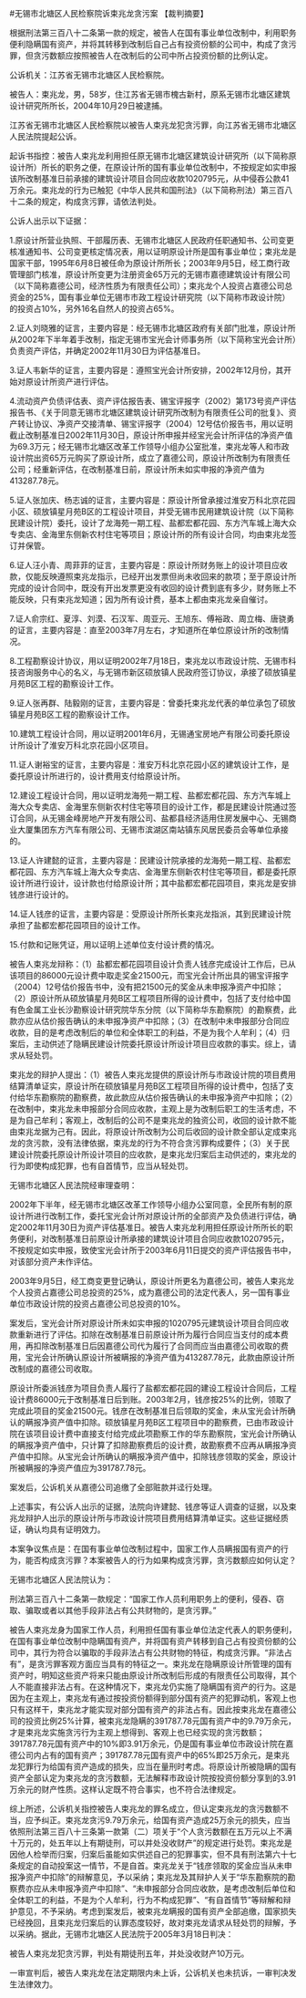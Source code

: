 #无锡市北塘区人民检察院诉束兆龙贪污案 
【裁判摘要】

根据刑法第三百八十二条第一款的规定，被告人在国有事业单位改制中，利用职务便利隐瞒国有资产，并将其转移到改制后自己占有投资份额的公司中，构成了贪污罪，但贪污数额应按照被告人在改制后的公司中所占投资份额的比例认定。



公诉机关：江苏省无锡市北塘区人民检察院。

被告人：束兆龙，男，58岁，住江苏省无锡市槐古新村，原系无锡市北塘区建筑设计研究所所长，2004年10月29日被逮捕。

江苏省无锡市北塘区人民检察院以被告人束兆龙犯贪污罪，向江苏省无锡市北塘区人民法院提起公诉。

起诉书指控：被告人束兆龙利用担任原无锡市北塘区建筑设计研究所（以下简称原设计所）所长的职务之便，在原设计所的国有事业单位改制中，不按规定如实申报该所改制基准日前承接的建筑设计项目合同应收款1020795元，从中侵吞公款41万余元。束兆龙的行为已触犯《中华人民共和国刑法》（以下简称刑法）第三百八十二条的规定，构成贪污罪，请依法判处。

公诉人出示以下证据：

1.原设计所营业执照、干部履历表、无锡市北塘区人民政府任职通知书、公司变更核准通知书、公司变更核定情况表，用以证明原设计所是国有事业单位；束兆龙是国家干部，1995年6月8日被任命为原设计所所长；2003年9月5日，经工商行政管理部门核准，原设计所变更为注册资金65万元的无锡市嘉德建筑设计有限公司（以下简称嘉德公司，经济性质为有限责任公司）；束兆龙个人投资占嘉德公司总资金的25%，国有事业单位无锡市市政工程设计研究院（以下简称市政设计院）的投资占10%，另外16名自然人的投资占65%。

2.证人刘晓雅的证言，主要内容是：经无锡市北塘区政府有关部门批准，原设计所从2002年下半年着手改制，指定无锡市宝光会计师事务所（以下简称宝光会计所）负责资产评估，并确定2002年11月30日为评估基准日。

3.证人韦新华的证言，主要内容是：遵照宝光会计所安排，2002年12月份，其开始对原设计所资产进行评估。

4.流动资产负债评估表、资产评估报告表、锡宝评报字（2002）第173号资产评估报告书、《关于同意无锡市北塘区建筑设计研究所改制为有限责任公司的批复》、资产转让协议、净资产交接清单、锡宝评报字（2004）12号估价报告书，用以证明截止改制基准日2002年11月30日，原设计所申报并经宝光会计所评估的净资产值为69.3万元；经无锡市北塘区改革工作领导小组办公室批准，束兆龙等人和市政设计院出资65万元购买了原设计所，成立了嘉德公司，原设计所改制为有限责任公司；经重新评估，在改制基准日前，原设计所未如实申报的净资产值为413287.78元。

5.证人张加庆、杨志诚的证言，主要内容是：原设计所曾承接过淮安万科北京花园小区、硕放镇星月苑B区的工程设计项目，并受无锡市民用建筑设计院（以下简称民建设计院）委托，设计了龙海苑一期工程、盐都宏都花园、东方汽车城上海大众专卖店、金海里东侧新农村住宅等项目；原设计所的所有设计合同，均由束兆龙签订并保管。

6.证人汪小青、周菲菲的证言，主要内容是：原设计所财务账上的设计项目应收款，仅能反映遵照束兆龙指示，已经开出发票但尚未收回来的款项；至于原设计所完成的设计合同中，既没有开出发票更没有收回的设计费到底有多少，财务账上不能反映，只有束兆龙知道；因为所有设计费，基本上都由束兆龙亲自催讨。

7.证人俞宗红、夏淳、刘漠、石汉军、周亚元、王旭东、傅裕政、周立梅、唐骁勇的证言，主要内容是：直至2003年7月左右，才知道所在单位原设计所的改制情况。

8.工程勘察设计协议，用以证明2002年7月18日，束兆龙以市政设计院、无锡市科技咨询服务中心的名义，与无锡市新区硕放镇人民政府签订协议，承接了硕放镇星月苑B区工程的勘察设计工作。

9.证人张再群、陆毅刚的证言，主要内容是：曾委托束兆龙代表的单位承包了硕放镇星月苑B区工程的勘察设计工作。

10.建筑工程设计合同，用以证明2001年6月，无锡通宝房地产有限公司委托原设计所设计了淮安万科北京花园小区项目。

11.证人谢裕宝的证言，主要内容是：淮安万科北京花园小区的建筑设计工作，是委托原设计所进行的，设计费用支付给原设计所。

12.建设工程设计合同，用以证明龙海苑一期工程、盐都宏都花园、东方汽车城上海大众专卖店、金海里东侧新农村住宅等项目的设计工作，都是民建设计院通过签订合同，从无锡金峰房地产开发有限公司、盐都县经济适用住房发展中心、无锡商业大厦集团东方汽车有限公司、无锡市滨湖区南站镇东风居民委员会等单位承接的。

13.证人许建懿的证言，主要内容是：民建设计院承接的龙海苑一期工程、盐都宏都花园、东方汽车城上海大众专卖店、金海里东侧新农村住宅等项目，都是委托原设计所进行设计，设计款也付给原设计所；其中盐都宏都花园项目，束兆龙是安排钱彦进行设计的。

14.证人钱彦的证言，主要内容是：受原设计所所长束兆龙指派，其到民建设计院承担了盐都宏都花园项目的设计工作。

15.付款和记账凭证，用以证明上述单位支付设计费的情况。

被告人束兆龙辩称：（1）盐都宏都花园项目设计负责人钱彦完成设计工作后，已从该项目的86000元设计费中取走奖金21500元，而宝光会计所出具的锡宝评报字（2004）12号估价报告书中，没有把21500元的奖金从未申报净资产中扣除；（2）原设计所从硕放镇星月苑B区工程项目所得的设计费中，包括了支付给中国有色金属工业长沙勘察设计研究院华东分院（以下简称华东勘察院）的勘察费，此款亦应从估价报告确认的未申报净资产中扣除；（3）在改制中未申报部分合同应收款，目的是考虑改制后的单位和全体职工的利益，不是为我个人牟利；（4）归案后，主动供述了隐瞒民建设计院委托原设计所设计项目应收款的事实。综上，请求从轻处罚。

束兆龙的辩护人提出：（1）被告人束兆龙提供的原设计所与市政设计院的项目费用结算清单证实，原设计所在硕放镇星月苑B区工程项目所得的设计费中，包括了支付给华东勘察院的勘察费，故此款应从估价报告确认的未申报净资产中扣除；（2）在改制中，束兆龙未申报部分合同应收款，主观上是为改制后职工的生活考虑，不是为自己牟利；客观上，改制后的公司不是束兆龙的独资公司，收回的设计款不能由束兆龙据为己有。因此，将原设计所改制为公司后收回的设计款全部认定成束兆龙的贪污款，没有法律依据，束兆龙的行为不符合贪污罪构成要件；（3）关于民建设计院委托原设计所设计项目的应收款，是束兆龙归案后主动供述的，束兆龙的行为即使构成犯罪，也有自首情节，应当从轻处罚。

无锡市北塘区人民法院经审理查明：

2002年下半年，经无锡市北塘区改革工作领导小组办公室同意，全民所有制的原设计所进行改制工作，委托宝光会计所对原设计所的全部资产及负债进行评估，确定2002年11月30日为资产评估基准日。被告人束兆龙利用担任原设计所所长的职务便利，对改制基准日前原设计所承接的建筑设计项目合同应收款1020795元，不按规定如实申报，致使宝光会计所于2003年6月11日提交的资产评估报告书中，对该部分资产未作评估。

2003年9月5日，经工商变更登记确认，原设计所更名为嘉德公司，被告人束兆龙个人投资占嘉德公司总投资的25%，成为嘉德公司的法定代表人，另一国有事业单位市政设计院的投资占嘉德公司总投资的10%。

案发后，宝光会计所对原设计所未如实申报的1020795元建筑设计项目合同应收款重新进行了评估。扣除在改制基准日前原设计所为履行合同应当支付的成本费用，再扣除改制基准日后因嘉德公司代为履行了合同而应当由嘉德公司收取的费用，宝光会计所确认原设计所被瞒报的净资产值为413287.78元，此款由原设计所改制成的嘉德公司收取。

原设计所委派钱彦为项目负责人履行了盐都宏都花园的建设工程设计合同后，工程设计费86000元于改制基准日后到账。2003年2月，钱彦按25%的比例，领取了完成此项目的奖金21500元。钱彦在改制基准日后领取的奖金，未从宝光会计所确认的瞒报净资产值中扣除。硕放镇星月苑B区工程项目中的勘察费，已由市政设计院在该项目设计费中直接支付给完成此项勘察工作的华东勘察院，宝光会计所确认的瞒报净资产值中，只计算了扣除勘察费后的设计费，故勘察费不应再从瞒报净资产值中扣除。从宝光会计所确认的瞒报净资产值中，扣除钱彦领取的奖金，原设计所被瞒报的净资产值应为391787.78元。

案发后，公诉机关从嘉德公司追缴了全部赃款并迳行处理。

上述事实，有公诉人出示的证据，法院向许建懿、钱彦等证人调查的证据，以及束兆龙辩护人出示的原设计所与市政设计院项目费用结算清单证实。这些证据经质证，确认均具有证明效力。

本案争议焦点是：在国有事业单位改制过程中，国家工作人员瞒报国有资产的行为，能否构成贪污罪？本案被告人的行为如果构成贪污罪，贪污数额应如何认定？

无锡市北塘区人民法院认为：

刑法第三百八十二条第一款规定：“国家工作人员利用职务上的便利，侵吞、窃取、骗取或者以其他手段非法占有公共财物的，是贪污罪。”

被告人束兆龙身为国家工作人员，利用担任国有事业单位法定代表人的职务便利，在国有事业单位改制中隐瞒国有资产，并将国有资产转移到自己占有投资份额的公司中，其行为符合以骗取的手段非法占有公共财物的特征，构成贪污罪。“非法占有”，是贪污罪客观方面应当具有的特征之一。束兆龙在隐瞒原设计所管理的国有资产时，明知这些资产将来只能由原设计所改制后形成的有限责任公司取得，其个人不能直接非法占有。在这种情况下，束兆龙仍实施了隐瞒国有资产的行为。这是因为在主观上，束兆龙有通过按投资份额得到部分国有资产的犯罪动机，客观上也只有这样干，束兆龙才能实现对部分国有资产的非法占有。因此按束兆龙在嘉德公司的投资比例25%计算，被束兆龙隐瞒的391787.78元国有资产中的9.79万余元，才是束兆龙实施贪污行为主观上想得到、客观上也已经实现的贪污数额；391787.78元国有资产中的10%即3.91万余元，仍是国有事业单位市政设计院在嘉德公司内占有的国有资产；391787.78元国有资产中的65%即25万余元，是束兆龙犯罪行为给国有资产造成的损失，应当在量刑时考虑。将原设计所被隐瞒的国有资产全部认定为束兆龙的贪污数额，无法解释市政设计院按投资份额分享到的3.91万余元的财产性质。这样认定既不符合事实，也不符合法律规定。

综上所述，公诉机关指控被告人束兆龙的罪名成立，但认定束兆龙的贪污数额不当，应予纠正。束兆龙贪污9.79万余元，给国有资产造成25万余元的损失，应当依照刑法第三百八十三条第一款第（二）项关于“个人贪污数额在五万元以上不满十万元的，处五年以上有期徒刑，可以并处没收财产”的规定进行处罚。束兆龙是因他人检举而归案，归案后虽能如实供述自己的犯罪事实，但不具有刑法第六十七条规定的自动投案这一情节，不是自首。束兆龙关于“钱彦领取的奖金应当从未申报净资产中扣除”的辩解意见，予以采纳；束兆龙及其辩护人关于“华东勘察院的勘察费亦应从未申报净资产中扣除”、“未申报部分合同应收款，是考虑改制后单位和全体职工的利益，不是为个人牟利，行为不构成犯罪”、“有自首情节”等辩解和辩护意见，不予采纳。考虑到案发后，被束兆龙瞒报的国有资产全部追缴，国家损失已经挽回，且束兆龙归案后的认罪态度较好，故对束兆龙请求从轻处罚的辩解，予以采纳。据此，无锡市北塘区人民法院于2005年3月18日判决：

被告人束兆龙犯贪污罪，判处有期徒刑五年，并处没收财产10万元。

一审宣判后，被告人束兆龙在法定期限内未上诉，公诉机关也未抗诉，一审判决发生法律效力。


